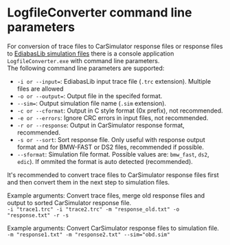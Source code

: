 # LogfileConverter command line parameters
For conversion of trace files to CarSimulator response files or response files to [EdiabasLib simulation files](EdiabasLib.simulation_file.md) there is a console application `LogfileConverter.exe` with command line parameters.  
The following command line parameters are supported:
* `-i or --input=`: EdiabasLib input trace file (`.trc` extension). Multiple files are allowed
* `-o or --output=`: Output file in the specifed format.
* `--sim=`: Output simulation file name (`.sim` extension).
* `-c or --cformat`: Output in C style format (0x prefix), not recommended.
* `-e or --errors`: Ignore CRC errors in input files, not recommended.
* `-r or --response`: Output in CarSimulator response format, recommended.
* `-s or --sort`: Sort response file. Only useful with response output format and for BMW-FAST or DS2 files, recommended if possible.
* `--sformat`: Simulation file format. Possible values are: `bmw_fast`, `ds2`, `edic`). If ommited the format is auto detected (recommended).

It's recommended to convert trace files to CarSimulator response files first and then convert them in the next step to simulation files.  

Example arguments: Convert trace files, merge old response files and output to sorted CarSimulator response file.  
`-i "trace1.trc" -i "trace2.trc" -m "response_old.txt" -o "response.txt" -r -s`

Example arguments: Convert CarSimulator response files to simulation file.  
`-m "response1.txt" -m "response2.txt" --sim="obd.sim"`
